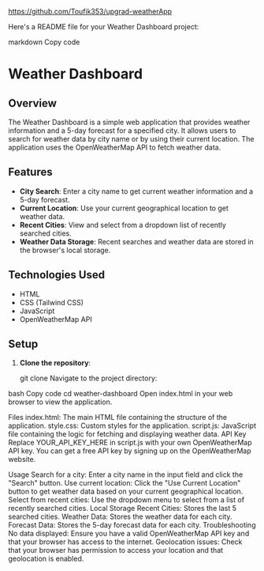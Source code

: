 https://github.com/Toufik353/upgrad-weatherApp

Here's a README file for your Weather Dashboard project:

markdown
Copy code
# Weather Dashboard

## Overview

The Weather Dashboard is a simple web application that provides weather information and a 5-day forecast for a specified city. It allows users to search for weather data by city name or by using their current location. The application uses the OpenWeatherMap API to fetch weather data.

## Features

- **City Search**: Enter a city name to get current weather information and a 5-day forecast.
- **Current Location**: Use your current geographical location to get weather data.
- **Recent Cities**: View and select from a dropdown list of recently searched cities.
- **Weather Data Storage**: Recent searches and weather data are stored in the browser's local storage.

## Technologies Used

- HTML
- CSS (Tailwind CSS)
- JavaScript
- OpenWeatherMap API

## Setup

1. **Clone the repository**:


   git clone <repository-url>
Navigate to the project directory:

bash
Copy code
cd weather-dashboard
Open index.html in your web browser to view the application.

Files
index.html: The main HTML file containing the structure of the application.
style.css: Custom styles for the application.
script.js: JavaScript file containing the logic for fetching and displaying weather data.
API Key
Replace YOUR_API_KEY_HERE in script.js with your own OpenWeatherMap API key. You can get a free API key by signing up on the OpenWeatherMap website.

Usage
Search for a city: Enter a city name in the input field and click the "Search" button.
Use current location: Click the "Use Current Location" button to get weather data based on your current geographical location.
Select from recent cities: Use the dropdown menu to select from a list of recently searched cities.
Local Storage
Recent Cities: Stores the last 5 searched cities.
Weather Data: Stores the weather data for each city.
Forecast Data: Stores the 5-day forecast data for each city.
Troubleshooting
No data displayed: Ensure you have a valid OpenWeatherMap API key and that your browser has access to the internet.
Geolocation issues: Check that your browser has permission to access your location and that geolocation is enabled.
